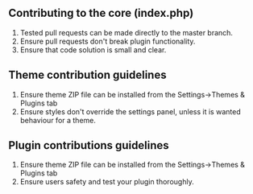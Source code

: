 ## Contributing to the core (index.php)
1. Tested pull requests can be made directly to the master branch.
2. Ensure pull requests don't break plugin functionality.
3. Ensure that code solution is small and clear.

## Theme contribution guidelines
1. Ensure theme ZIP file can be installed from the Settings->Themes & Plugins tab
2. Ensure styles don't override the settings panel, unless it is wanted behaviour for a theme.

## Plugin contributions guidelines
1. Ensure theme ZIP file can be installed from the Settings->Themes & Plugins tab
2. Ensure users safety and test your plugin thoroughly.
